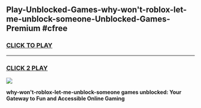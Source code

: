 
## Play-Unblocked-Games-why-won't-roblox-let-me-unblock-someone-Unblocked-Games-Premium #cfree
<h3>
<a href="https://premium.freeplayer.one?title=why-won't-roblox-let-me-unblock-someone&ref=12M">CLICK TO PLAY</a></h3>
<hr>

<h3>
<a href="https://premium.freeplayer.one?title=why-won't-roblox-let-me-unblock-someone&ref=12M">CLICK 2 PLAY</a>
  
</h3>

<a href="https://premium.freeplayer.one?title=why-won't-roblox-let-me-unblock-someone&ref=12M"><img src="https://clearcache.store/games.png"></a>


**why-won't-roblox-let-me-unblock-someone games unblocked: Your Gateway to Fun and Accessible Online Gaming**
